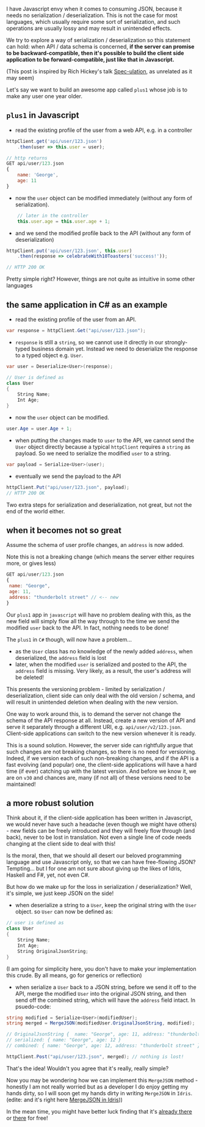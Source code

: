 I have Javascript envy when it comes to consuming JSON, because it needs no serialization / deserialization. This is not the case for most languages, which usually require some sort of serialization, and such operations are usually lossy and may result in unintended effects.

We try to explore a way of serialization / deserialization so this statement can hold: when API / data schema is concerned, **if the server can promise to be backward-compatible, then it's possible to build the client side application to be forward-compatible, just like that in Javascript.**

(This post is inspired by Rich Hickey's talk [Spec-ulation](https://youtu.be/oyLBGkS5ICk), as unrelated as it may seem)

Let's say we want to build an awesome app called ``plus1`` whose job is to make any user one year older.


## `plus1` in Javascript

* read the existing profile of the user from a web API, e.g. in a controller

```javascript
httpClient.get('api/user/123.json')
	.then(user => this.user = user);

// http returns
GET api/user/123.json
{
	name: 'George',
	age: 11
}
```

* now the `user` object can be modified immediately (without any form of serialization).

```javascript
	// later in the controller
	this.user.age = this.user.age + 1;
```

* and we send the modified profile back to the API (without any form of deserialization)

```javascript
httpClient.put('api/user/123.json', this.user)
	.then(response => celebrateWith10Toasters('success!'));

// HTTP 200 OK
```

Pretty simple right? However, things are not quite as intuitive in some other languages

## the same application in C# as an example

* read the existing profile of the user from an API.

```csharp
var response = httpClient.Get("api/user/123.json");
```

* `response` is still a `string`, so we cannot use it directly in our strongly-typed business domain yet. Instead we need to deserialize the response to a typed object e.g. `User`.

```csharp
var user = Deserialize<User>(response);

// User is defined as
class User
{
	String Name;
	Int Age;
}
```

* now the `user` object can be modified.

```csharp
user.Age = user.Age + 1;
```

* when putting the changes made to `user` to the API, we cannot send the `User` object directly because a typical `httpClient` requires a `string` as payload. So we need to serialize the modified `user` to a string.

```csharp
var payload = Serialize<User>(user);
```

* eventually we send the payload to the API

```csharp
httpClient.Put("api/user/123.json", payload);
// HTTP 200 OK
```

Two extra steps for serialization and deserialization, not great, but not the end of the world either.

## when it becomes not so great

Assume the schema of user profile changes, an `address` is now added.

Note this is not a breaking change (which means the server either requires more, or gives less)

```javascript
GET api/user/123.json
{
 name: "George",
 age: 11,
 address: "thunderbolt street" // <-- new
}
```

Our `plus1` app in `javascript` will have no problem dealing with this, as the new field will simply flow all the way through to the time we send the modified `user` back to the API. In fact, nothing needs to be done!

The `plus1` in `C#` though, will now have a problem...

* as the `User` class has no knowledge of the newly added `address`, when deserialized, the `address` field is lost
* later, when the modified `user` is serialized and posted to the API, the `address` field is missing. Very likely, as a result, the user's address will be deleted!

This presents the versioning problem - limited by serialization / deserialization, client side can only deal with the old version / schema, and will result in unintended deletion when dealing with the new version.

One way to work around this, is to demand the server not change the schema of the API response at all. Instead, create a new version of API and serve it separately through a different URI, e.g. `api/user/v2/123.json`. Client-side applications can switch to the new version whenever it is ready.

This is a sound solution. However, the server side can rightfully argue that such changes are not breaking changes, so there is no need for versioning. Indeed, if we version each of such non-breaking changes, and if the API is a fast evolving (and popular) one, the client-side applications will have a hard time (if ever) catching up with the latest version. And before we know it, we are on `v30` and chances are, many (if not all) of these versions need to be maintained!

## a more robust solution

Think about it, if the client-side application has been written in Javascript, we would never have such a headache (even though we might have others) - new fields can be freely introduced and they will freely flow through (and back), never to be lost in translation. Not even a single line of code needs changing at the client side to deal with this!

Is the moral, then, that we should all desert our beloved programming language and use Javascript only, so that we can have free-flowing JSON? Tempting... but I for one am not sure about giving up the likes of Idris, Haskell and F#, yet, not even C#.

But how do we make up for the loss in serialization / deserialization? Well, it's simple, we just keep JSON on the side!

* when deserialize a string to a `User`, keep the original string with the `User` object. so `User` can now be defined as:

```csharp
// user is defined as
class User
{
	String Name;
	Int Age;
	String OriginalJsonString;
}
```

(I am going for simplicity here, you don't have to make your implementation this crude. By all means, go for generics or reflection)

* when serialize a `User` back to a JSON string, before we send it off to the API, merge the modified `User` into the original JSON string, and then send off the combined string, which will have the `address` field intact. In psuedo-code:

```csharp
string modified = Serialize<User>(modifiedUser);
string merged = MergeJSON(modifiedUser.OriginalJsonString, modified);

// OriginalJsonString {  name: "George", age: 11, address: "thunderbolt street" }
// serialized: { name: "George", age: 12 }
// combined: { name: "George", age: 12, address: "thunderbolt street" }

httpClient.Post("api/user/123.json", merged); // nothing is lost!
```

That's the idea! Wouldn't you agree that it's really, really simple?

Now you may be wondering how we can implement this `MergeJSON` method - honestly I am not really worried but as a developer I do enjoy getting my hands dirty, so I will soon get my hands dirty in writing `MergeJSON` in `Idris`. (edite: and it's right here [MergeJSON in Idris](./serialize-like-javascript---mergejson-in-idris-)))

In the mean time, you might have better luck finding that it's [already there](https://www.newtonsoft.com/json/help/html/MergeJson.htm) or [there](https://stackoverflow.com/questions/9895041/merging-two-json-documents-using-jackson) for free!
